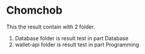 # Chomchob
This the result contain with 2 folder.
1. Database folder is result test in part Database
2. wallet-api folder is result test in part Programming

